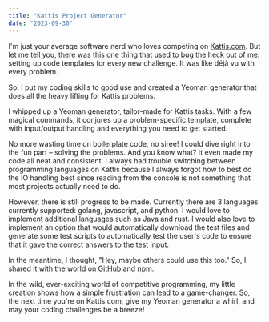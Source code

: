 ```yaml
---
title: "Kattis Project Generator"
date: "2023-09-30"
---
```


I'm just your average software nerd who loves competing on [Kattis.com](https://www.kattis.com/).
But let me tell you, there was this one thing that used to bug the heck out of me: setting up code templates for every new challenge.
It was like déjà vu with every problem.

So, I put my coding skills to good use and created a Yeoman generator that does all the heavy lifting for Kattis problems.

I whipped up a Yeoman generator, tailor-made for Kattis tasks.
With a few magical commands, it conjures up a problem-specific template, complete with input/output handling and everything you need to get started.

No more wasting time on boilerplate code, no siree! I could dive right into the fun part – solving the problems.
And you know what?
It even made my code all neat and consistent.
I always had trouble switching between programming languages on Kattis because I always forgot how to best do the IO handling best since reading from the console is not something that most projects actually need to do.

However, there is still progress to be made.
Currently there are 3 languages currently supported: golang, javascript, and python.
I would love to implement additional languages such as Java and rust.
I would also love to implement an option that would automatically download the test files and generate some test scripts to automatically test the user's code to ensure that it gave the correct answers to the test input.

In the meantime, I thought, "Hey, maybe others could use this too."
So, I shared it with the world on [GitHub](https://github.com/yodigi7/generator-kattis) and [npm](https://www.npmjs.com/package/generator-kattis).

In the wild, ever-exciting world of competitive programming, my little creation shows how a simple frustration can lead to a game-changer.
So, the next time you're on Kattis.com, give my Yeoman generator a whirl, and may your coding challenges be a breeze!